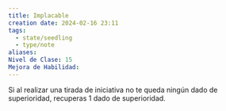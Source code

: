 ```yaml
---
title: Implacable
creation date: 2024-02-16 23:11
tags:
  - state/seedling
  - type/note
aliases: 
Nivel de Clase: 15
Mejora de Habilidad:
---
```

Si al realizar una tirada de iniciativa no te queda ningún dado de superioridad, recuperas 1 dado de
superioridad.
